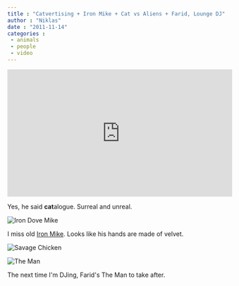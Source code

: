 ```yaml
---
title : "Catvertising + Iron Mike + Cat vs Aliens + Farid, Lounge DJ"
author : "Niklas"
date : "2011-11-14"
categories : 
 - animals
 - people
 - video
---
```


<iframe width="510" height="289" src="http://www.youtube.com/embed/IkOQw96cfyE?rel=0" frameborder="0" allowfullscreen></iframe>

Yes, he said **cat**alogue. Surreal and unreal.

![Iron Dove Mike](http://nojesguiden.se/sites/default/files/image/Maja/duvs.jpg)

I miss old [Iron Mike](http://en.wikipedia.org/wiki/Mike_Tyson). Looks like his hands are made of velvet.

![Savage Chicken](http://www.savagechickens.com/wp-content/uploads/chickencatdream.jpg)

![The Man](http://3.bp.blogspot.com/-e83BX2Y2QGU/Tr4cxMwOoMI/AAAAAAAADZo/t5Tf67R-2qQ/s400/farid%2Bfront.jpg)

The next time I'm DJing, Farid's The Man to take after.
